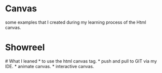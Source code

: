 # Canvas
some examples that I created during my learning process of the Html canvas.

# Showreel
<html lang="en">
<canvas></canvas>
<script src="canvasBounceInteractive.js"></script>
</html>
# What I leaned
* to use the html canvas tag.
* push and pull to GIT via my IDE.
* animate canvas.
* interactive canvas.